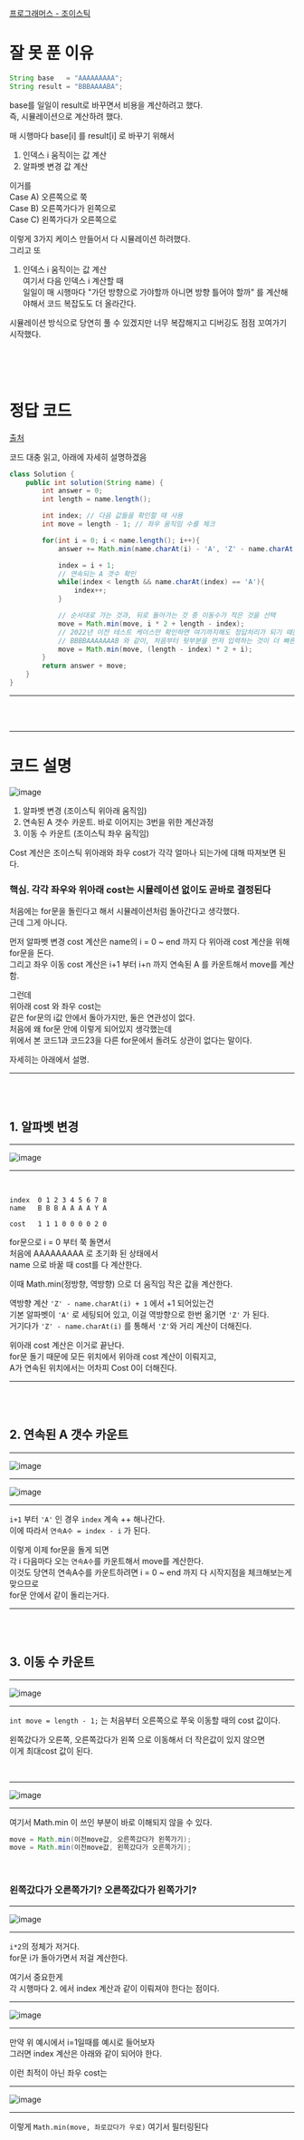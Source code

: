 [프로그래머스 - 조이스틱](https://school.programmers.co.kr/learn/courses/30/lessons/42860)    
  
# 잘 못 푼 이유  

```Java
String base   = "AAAAAAAAA";
String result = "BBBAAAABA";
```
  
base를 일일이 result로 바꾸면서 비용을 계산하려고 했다.    
즉, 시뮬레이션으로 계산하려 했다.    
    
매 시행마다 base\[i] 를 result\[i] 로 바꾸기 위해서    
    
1) 인덱스 i 움직이는 값 계산     
2) 알파벳 변경 값 계산   
    
이거를     
Case A) 오른쪽으로 쭉     
Case B) 오른쪽가다가 왼쪽으로      
Case C) 왼쪽가다가 오른쪽으로      
    
이렇게 3가지 케이스 만들어서 다 시뮬레이션 하려했다.    
그리고 또     
1) 인덱스 i 움직이는 값 계산   
여기서 다음 인덱스 i 계산할 때    
일일이 매 시행마다 "가던 방향으로 가야할까 아니면 방향 틀어야 할까" 를 계산해야해서
코드 복잡도도 더 올라간다.  
    
시뮬레이션 방식으로 당연히 풀 수 있겠지만 너무 복잡해지고 디버깅도 점점 꼬여가기 시작했다.  
  
<br><br><br>  

# 정답 코드  
   
[출처](https://velog.io/@jeeseob5761/%ED%94%84%EB%A1%9C%EA%B7%B8%EB%9E%98%EB%A8%B8%EC%8A%A4-%EC%A1%B0%EC%9D%B4%EC%8A%A4%ED%8B%B1)   

코드 대충 읽고, 아래에 자세히 설명하겠음  
   
```java
class Solution {
    public int solution(String name) {
        int answer = 0;
        int length = name.length();

        int index; // 다음 값들을 확인할 때 사용
        int move = length - 1; // 좌우 움직임 수를 체크

        for(int i = 0; i < name.length(); i++){
            answer += Math.min(name.charAt(i) - 'A', 'Z' - name.charAt(i) + 1);

            index = i + 1;
            // 연속되는 A 갯수 확인
            while(index < length && name.charAt(index) == 'A'){
                index++;
            }

            // 순서대로 가는 것과, 뒤로 돌아가는 것 중 이동수가 적은 것을 선택
            move = Math.min(move, i * 2 + length - index);
            // 2022년 이전 테스트 케이스만 확인하면 여기까지해도 정답처리가 되기 때문에, 이전 정답들에는 여기까지만 정리되어 있지만,
            // BBBBAAAAAAAB 와 같이, 처음부터 뒷부분을 먼저 입력하는 것이 더 빠른 경우까지 고려하려면 아래의 코드가 필요합니다.
            move = Math.min(move, (length - index) * 2 + i);
        }
        return answer + move;
    }
}
```

---
  
<br><br>

---

# 코드 설명  
    
![image](https://github.com/PhysicksKim/TIL/assets/101965836/b497f72d-2d52-426b-b165-2f5bfdfcdd95)    
    
1. 알파벳 변경 (조이스틱 위아래 움직임)    
2. 연속된 A 갯수 카운트. 바로 이어지는 3번을 위한 계산과정     
3. 이동 수 카운트 (조이스틱 좌우 움직임)   
   
Cost 계산은 조이스틱 위아래와 좌우 cost가 각각 얼마나 되는가에 대해 따져보면 된다.     
   
### 핵심. 각각 좌우와 위아래 cost는 시뮬레이션 없이도 곧바로 결정된다    
    
처음에는 for문을 돌린다고 해서 시뮬레이션처럼 돌아간다고 생각했다.    
근데 그게 아니다.      
    
먼저 알파벳 변경 cost 계산은 name의 i = 0 ~ end 까지 다 위아래 cost 계산을 위해 for문을 돈다.    
그리고 좌우 이동 cost 계산은 i+1 부터 i+n 까지 연속된 A 를 카운트해서 move를 계산함.  
  
그런데  
위아래 cost 와 좌우 cost는  
같은 for문의 i값 안에서 돌아가지만, 둘은 연관성이 없다.  
처음에 왜 for문 안에 이렇게 되어있지 생각했는데  
위에서 본 코드1과 코드23을 다른 for문에서 돌려도 상관이 없다는 말이다.   
  
자세히는 아래에서 설명.  
  
---
  
<br><br>  
  
## 1. 알파벳 변경  
   
---
![image](https://github.com/PhysicksKim/TIL/assets/101965836/35210dc9-a06a-478c-b8f9-6c5f216ef887)   
  
---
  
<br>   
   
```
index  0 1 2 3 4 5 6 7 8 
name   B B B A A A A Y A

cost   1 1 1 0 0 0 0 2 0
```
    
for문으로 i = 0 부터 쭉 돌면서      
처음에 AAAAAAAAA 로 초기화 된 상태에서    
name 으로 바꿀 때 cost를 다 계산한다.    
    
이때 Math.min(정방향, 역방향) 으로 더 움직임 작은 값을 계산한다.    
     
역방향 계산 <code>'Z' - name.charAt(i) + 1</code> 에서 +1 되어있는건     
기본 알파벳이 <code>'A'</code> 로 세팅되어 있고, 이걸 역방향으로 한번 옮기면 <code>'Z'</code> 가 된다.       
거기다가 <code>'Z' - name.charAt(i)</code> 를 통해서 <code>'Z'</code>와 거리 계산이 더해진다.    

위아래 cost 계산은 이거로 끝난다.  
for문 돌기 때문에 모든 위치에서 위아래 cost 계산이 이뤄지고,   
A가 연속된 위치에서는 어차피 Cost 0이 더해진다.  
  
---  
      
<br><br>
   
## 2. 연속된 A 갯수 카운트  
  
---  
  
![image](https://github.com/PhysicksKim/TIL/assets/101965836/1256c490-2f30-40d9-ba56-758643de117e)  
  
---  
  
![image](https://github.com/PhysicksKim/TIL/assets/101965836/36e5eb62-7a7d-4e1c-960a-d0aeee0cfd46)    
  
---    
  
<code>i+1</code> 부터 <code>'A'</code> 인 경우 <code>index</code> 계속 ++ 해나간다.   
이에 따라서 <code>연속A수 = index - i</code> 가 된다.   
   
이렇게 이제 for문을 돌게 되면   
각 i 다음마다 오는 <code>연속A수</code>를 카운트해서 move를 계산한다.   
이것도 당연히 연속A수를 카운트하려면 i = 0 ~ end 까지  다 시작지점을 체크해보는게 맞으므로  
for문 안에서 같이 돌리는거다.  

---

<br><br>  
  
## 3. 이동 수 카운트  
   
---
   
![image](https://github.com/PhysicksKim/TIL/assets/101965836/a55be913-86d3-457b-808a-a0fc039a86e2)

---
  
<code>int move = length - 1;</code> 는 처음부터 오른쪽으로 쭈욱 이동할 때의 cost 값이다.    

왼쪽갔다가 오른쪽, 오른쪽갔다가 왼쪽 으로 이동해서 더 작은값이 있지 않으면  
이게 최대cost 값이 된다.  

<br>  

---
  
![image](https://github.com/PhysicksKim/TIL/assets/101965836/a6417563-34ba-48e2-9baf-630841dbbe71)

---
  
여기서 Math.min 이 쓰인 부분이 바로 이해되지 않을 수 있다.  
  
```java
move = Math.min(이전move값, 오른쪽갔다가 왼쪽가기);
move = Math.min(이전move값, 왼쪽갔다가 오른쪽가기);
```
  
<br>  
  
### 왼쪽갔다가 오른쪽가기? 오른쪽갔다가 왼쪽가기?   

---
   
![image](https://github.com/PhysicksKim/TIL/assets/101965836/33908bff-a5da-4c1c-ad49-4fa6414ab178)    

---
    
<code>i*2</code>의 정체가 저거다.   
for문 i가 돌아가면서 저걸 계산한다.  
  
여기서 중요한게   
각 시행마다 2. 에서 index 계산과 같이 이뤄져야 한다는 점이다.   

---  
  
![image](https://github.com/PhysicksKim/TIL/assets/101965836/be8844e5-08cc-4ed1-88ea-921ce05f1cdb)  
  
---  
  
만약 위 예시에서 i=1일때를 예시로 들어보자  
그러면 index 계산은 아래와 같이 되어야 한다.    
  
이런 최적이 아닌 좌우 cost는  

---

![image](https://github.com/PhysicksKim/TIL/assets/101965836/fff65508-dec1-4c26-b211-8601f8cbcc90)   

---

이렇게 <code>Math.min(move, 좌로갔다가 우로)</code> 여기서 필터링된다   
